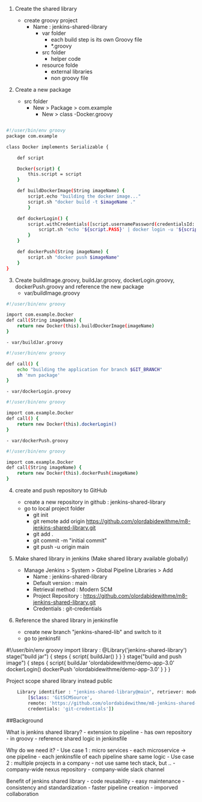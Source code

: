1. Create the shared library
	- create groovy project
		- Name : jenkins-shared-library
			- var folder
				- each build step is its own Groovy file
				- *.groovy
			- src folder
				- helper code
			- resource folde
				- external libraries
				- non groovy file

2. Create a new package
	- src folder
		- New > Package > com.example
			- New > class
				-Docker.groovy
```bash

#!/user/bin/env groovy
package com.example

class Docker implements Serializable {

    def script

    Docker(script) {
        this.script = script
    }

    def buildDockerImage(String imageName) {
        script.echo "building the docker image..."
        script.sh "docker build -t $imageName ."
        }

    def dockerLogin() {
        script.withCredentials([script.usernamePassword(credentialsId: 'docker-hub-repo', passwordVariable: 'PASS', usernameVariable: 'USER')]) {
            script.sh "echo '${script.PASS}' | docker login -u '${script.USER}' --password-stdin"
        }
    }

    def dockerPush(String imageName) {
        script.sh "docker push $imageName"
    }
}

```
3. Create buildImage.groovy, buildJar.groovy, dockerLogin.groovy, dockerPush.groovy and reference the new package
	- var/buildImage.groovy
```bash
#!/user/bin/env groovy

import com.example.Docker
def call(String imageName) {
    return new Docker(this).buildDockerImage(imageName)
}
```
	- var/buildJar.groovy
```bash
#!/user/bin/env groovy

def call() {
    echo "building the application for branch $GIT_BRANCH"
    sh 'mvn package'
}
```
	- var/dockerLogin.groovy
```bash
#!/user/bin/env groovy

import com.example.Docker
def call() {
    return new Docker(this).dockerLogin()
}
```
	- var/dockerPush.groovy
```bash
#!/user/bin/env groovy

import com.example.Docker
def call(String imageName) {
    return new Docker(this).dockerPush(imageName)
}
```


4. create and push repository to GitHub
	- create a new repository in github : jenkins-shared-library
	- go to local project folder
		- git init
		- git remote add origin https://github.com/olordabidewithme/m8-jenkins-shared-library.git
		- git add .
		- git commit -m "initial commit"
		- git push -u origin main



5. Make shared library in jenkins (Make shared library available globally)
	- Manage Jenkins > System > Global Pipeline Libraries > Add
		- Name : jenkins-shared-library
		- Default version : main
		- Retrieval method : Modern SCM
		- Project Repository : https://github.com/olordabidewithme/m8-jenkins-shared-library.git
		- Credentials : git-credentials

6. Reference the shared library in jenkinsfile
	- create new branch "jenkins-shared-lib" and switch to it
	- go to jenkinsfil

#!/user/bin/env groovy
import library : @Library('jenkins-shared-library')	
stage("build jar") {
	steps {
		script{
			buildJar()
		}
	}
}
stage("build and push image") {
	steps {
		script{
			buildJar 'olordabidewithme/demo-app-3.0'
			dockerLogin()
			dockerPush 'olordabidewithme/demo-app-3.0'
		}
	}
}

Project scope shared library instead public
```bash
	Library identifier : "jenkins-shared-library@main", retriever: modernSCM(
		[$class: 'GitSCMSource',
		remote: 'https://github.com/olordabidewithme/m8-jenkins-shared-library.git',
		credentials: 'git-credentials']) 
```



##Background

What is jenkins shared library?
	- extension to pipeline
	- has own repository
	- in groovy
	- reference shared logic in jenkinsfile
 
Why do we need it?
	- Use case 1 : micro services
		- each microservice -> one pipeline
		- each jenkinsfile of each pipeline share same logic
	- Use case 2 : multiple projects in a company
		- not use same tech stack, but ..
			- company-wide nexus repository
			- company-wide slack channel

Benefit of jenkins shared library
	- code reusability
	- easy maintenance
	- consistency and standardization
	- faster pipeline creation
	- imporved collaboration


